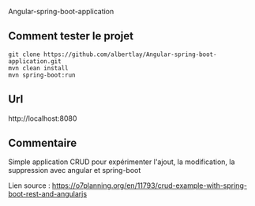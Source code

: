 Angular-spring-boot-application

## Comment tester le projet
```
git clone https://github.com/albertlay/Angular-spring-boot-application.git
mvn clean install
mvn spring-boot:run
```
## Url

http://localhost:8080


## Commentaire

Simple application CRUD pour expérimenter l'ajout, la modification, la suppression avec angular et spring-boot

Lien source : https://o7planning.org/en/11793/crud-example-with-spring-boot-rest-and-angularjs

